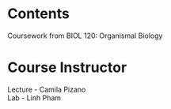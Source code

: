 # Contents 
Coursework from BIOL 120: Organismal Biology

# Course Instructor
Lecture - Camila Pizano	<br>
Lab - Linh Pham
